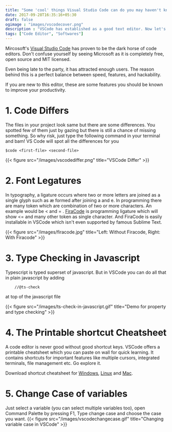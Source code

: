 ```yaml
---
title: "Some 'cool' things Visual Studio Code can do you may haven't known"
date: 2017-09-28T16:35:16+05:30
draft: false
ogimage : "images/vscodecover.png"
description : "VSCode has established as a good text editor. Now let's check out some of it's cool features"
tags: ["Code Editor", "Softwares"]
---
```

Mircosoft's [Visual Studio Code](https://code.visualstudio.com/) has proven to be the dark horse of code editors. Don't confuse yourself by seeing Microsoft as it is completely free, open source and MIT licensed.

Even being late to the party, it has attracted enough users. The reason behind this is a perfect balance between speed, features, and hackability.

<!-- more -->
If you are new to this editor, these are some features you should be known to improve your productivity.

# 1. Code Differs

The files in your project look same but there are some differences. You spotted few of them just by gazing but there is still a chance of missing something. So why risk, just type the following command in your terminal and bam! VS Code will spot all the differences for you
    
    $code <first-file> <second-file>

{{< figure src="/images/vscodediffer.png" title="VSCode Differ" >}}

# 2. Font Legatures
In typography, a ligature occurs where two or more letters are joined as a single glyph such as æ formed after joining a and e. In programming there are many token which are combination of two or more characters.
An example would be < and = . [FiraCode](https://github.com/tonsky/FiraCode) is programming ligature which will show <= and many other token as single character. And FiraCode is easily installable in VSCode which isn't even supported by famous Sublime Text.

{{< figure src="/images/firacode.jpg" title="Left: Without Firacode, Right: With Firacode" >}}


# 3. Type Checking in Javascript
Typescript is typed superset of javascript. But in VSCode you can do all that in plain javascript by adding
        
        //@ts-check

at top of the javascript file

{{< figure src="/images/ts-check-in-javascript.gif" title="Demo for property and type checking" >}}

# 4. The Printable shortcut Cheatsheet
A code editor is never good without good shortcut keys. VSCode offers a printable cheatsheet which you can paste on wall for quick learning. It contains shortcuts for important features like multiple cursors, integrated terminals, file management etc. Go explore it. 

Download shortcut cheatsheet for
[Windows](https://code.visualstudio.com/shortcuts/keyboard-shortcuts-windows.pdf),
[Linux](https://code.visualstudio.com/shortcuts/keyboard-shortcuts-linux.pdf) and 
[Mac](https://code.visualstudio.com/shortcuts/keyboard-shortcuts-macos.pdf).

 # 5. Change Case of variables

Just select a variable (you can select multiple variables too), open Command Palette by pressing F1, Type change case and choose the case you want.
{{< figure src="/images/vscodechangecase.gif" title="Changing variable case in VSCode" >}}
